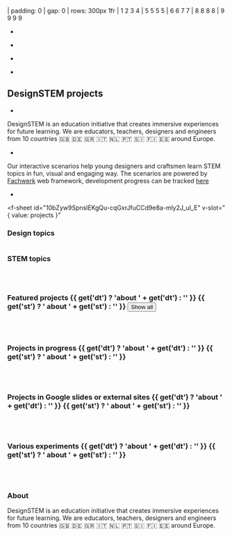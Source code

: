 | padding: 0
| gap: 0
| rows: 300px 1fr
| 1 2 3 4
| 5 5 5 5
| 6 6 7 7
| 8 8 8 8
| 9 9 9 9

<f-image2 src="https://designstem.github.io/slides/haridusfond/images/1.jpg" />

-

<f-image2 src="https://designstem.github.io/slides/haridusfond/images/5.jpg" />

-

<f-image2 src="https://designstem.github.io/slides/haridusfond/images/4.jpg" />

-

<f-image2 src="https://designstem.github.io/slides/haridusfond/images/6.jpg" />

-

<section style="padding: var(--base7) var(--base3) 0 var(--base3)">

# DesignSTEM projects

</section>

-

<section>

DesignSTEM is an education initiative that creates immersive experiences for future learning. We are educators, teachers, designers and engineers from 10 countries 🇬🇧 🇩🇪 🇬🇷 🇮🇹 🇳🇱 🇵🇹 🇸🇮 🇫🇮 🇪🇪 around Europe.

</section>

-

<section>

Our interactive scenarios help young designers and craftsmen learn STEM topics in fun, visual and engaging way. The scenarios are powered by <a href="https://designstem.github.io/fachwerk">Fachwerk</a> web framework, development progress can be tracked <a href="https://designstem.github.io/homepage">here</a>

</section>

-

<section>

<f-sheet
  id="10bZyw9SpnslEKgQu-cqGxrJfuCCd9e8a-mly2J_ul_E"
  v-slot="{ value: projects }"
>
<!--f-fetch
  type="json"
  src="./feed.json"
  v-slot="{ value: projects }"
-->
<div>

<div class="grid" style="--cols: 1fr 1fr">
  <div>
  <h3>Design topics</h3>
  <div style="display: flex; flex-wrap: wrap;">
    <f-tag v-for="t in unique(flatten(projects.filter(p => ['featured','progress','experiment','preparation'].indexOf(p.type) !== -1).map(p => p.designtags.split(',').map(t => t.trim())))).filter(t => t)" v-html="t" style="cursor: pointer" v-on:click.native="set('dt', t == get('dt') ? '' : t)" />
  </div>
  </div>
<div>
  <h3>STEM topics</h3>
  <div style="display: flex; flex-wrap: wrap;">
    <f-tag v-for="t in unique(flatten(projects.filter(p => ['featured','progress','experiment','preparation'].indexOf(p.type) !== -1).map(p => p.stemtags.split(',').map(t => t.trim())))).filter(t => t)" v-html="t" style="cursor: pointer; background: var(--lightblue)" v-on:click.native="set('st', t == get('st') ? '' : t)" />
  </div>
  </div>
</div>

<p /><br>

### Featured projects {{ get('dt') ? 'about ' + get('dt') : '' }} {{ get('st') ? ' about ' + get('st') : '' }} <button v-if="get('dt') || get('st')" v-on:click="set('dt',''); set('st','')">Show all</button>

<div class="grid" style="--cols: 1fr 1fr 1fr 1fr">
  <f-fade
    v-for="(project,i) in projects.filter(p => p.type == 'featured').filter(p => get('dt','') ? p.designtags.includes(get('dt','')) : true).filter(p => get('st','') ? p.stemtags.includes(get('st','')) : true)"
    :key="i"
  >
  <f-project-card
    :project="project"
    status="feature"
  />
  </f-fade>
</div>

<br><br>

### Projects in progress {{ get('dt') ? 'about ' + get('dt') : '' }} {{ get('st') ? ' about ' + get('st') : '' }} 
<div class="grid" style="--cols: 1fr 1fr 1fr 1fr">
  <f-project-card
    v-for="(project,i) in projects.filter(p => p.type == 'progress').filter(p => get('dt','') ? p.designtags.includes(get('dt','')) : true).filter(p => get('st','') ? p.stemtags.includes(get('st','')) : true)"
    :key="i"
    :project="project"
    status="progress"
  />
</div>

<br><br>

### Projects in Google slides or external sites {{ get('dt') ? 'about ' + get('dt') : '' }} {{ get('st') ? ' about ' + get('st') : '' }} 
<div class="grid" style="--cols: 1fr 1fr 1fr 1fr">
  <f-project-card
    v-for="(project,i) in projects.filter(p => p.type == 'preparation').filter(p => get('dt','') ? p.designtags.includes(get('dt','')) : true).filter(p => get('st','') ? p.stemtags.includes(get('st','')) : true)"
    :key="i"
    :project="project"
    status="preparation"
  />
</div>

<br><br>

### Various experiments {{ get('dt') ? 'about ' + get('dt') : '' }} {{ get('st') ? ' about ' + get('st') : '' }} 

<div class="grid" style="--cols: 1fr 1fr 1fr 1fr">
  <f-project-card
    v-for="(project,i) in projects.filter(p => p.type == 'experiment').filter(p => get('dt','') ? p.designtags.includes(get('dt','')) : true).filter(p => get('st','') ? p.stemtags.includes(get('st','')) : true)"
    :key="i"
    :project="project"
    status="experiment"
  />
</div>

<br><br>

</div>
<!--/f-fetch-->
</f-sheet>

</section>

<section>


<a id="about">
  <h3>About</h3>
</a>

<p />

DesignSTEM is an education initiative that creates immersive experiences for future learning. We are educators, teachers, designers and engineers from 10 countries 🇬🇧 🇩🇪 🇬🇷 🇮🇹 🇳🇱 🇵🇹 🇸🇮 🇫🇮 🇪🇪 around Europe.

</section>

<f-footer />

